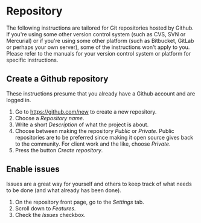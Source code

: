 # Repository
The following instructions are tailored for Git repositories hosted by Github. 
If you're using some other version control system (such as CVS, SVN or 
Mercurial) or if you're using some other platform (such as Bitbucket, GitLab or 
perhaps your own server), some of the instructions won't apply to you. Please 
refer to the manuals for your version control system or platform for specific 
instructions.

## Create a Github repository
These instructions presume that you already have a Github account and are 
logged in.

1. Go to https://github.com/new to create a new repository.
1. Choose a *Repository name*.
1. Write a short *Description* of what the project is about.
1. Choose between making the repository *Public* or *Private*. Public 
repositories are to be preferred since making it open source gives back to the 
community. For client work and the like, choose *Private*.
1. Press the button *Create repository*.

## Enable issues
Issues are a great way for yourself and others to keep track of what needs to 
be done (and what already has been done).

1. On the repository front page, go to the *Settings* tab.
1. Scroll down to *Features*.
1. Check the *Issues* checkbox.
